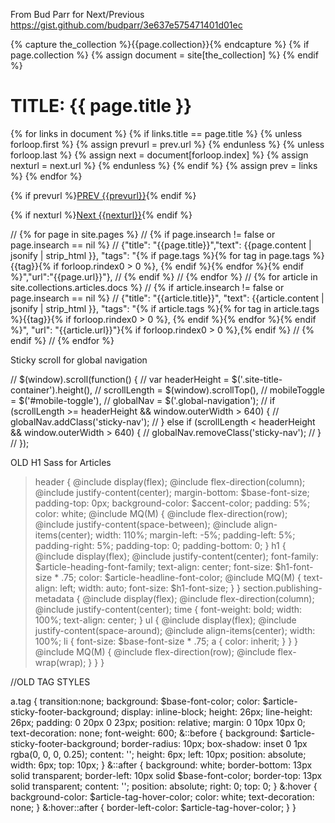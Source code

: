 From Bud Parr for Next/Previous
https://gist.github.com/budparr/3e637e575471401d01ec

{% capture the_collection %}{{page.collection}}{% endcapture %}
  {% if page.collection %}
    {% assign  document = site[the_collection]  %}
  {% endif %}
<h1>TITLE: {{ page.title }}</h1>
{% for links in document  %}
  {% if links.title == page.title %}
    {% unless forloop.first %}
      {% assign prevurl = prev.url %}
    {% endunless %}
    {% unless forloop.last %}
      {% assign next = document[forloop.index] %}
      {% assign nexturl = next.url %}
    {% endunless %}
  {% endif %}
  {% assign prev = links %}
{% endfor %}

<script>
document.body.onkeyup = function(e){
if (e.keyCode == '37') { window.location = '{{prevurl}}'; }
if (e.keyCode == '39') { window.location = '{{nexturl}}'; }
};
</script>

{% if prevurl %}<a href="{{prevurl}}" class="prev">PREV {{prevurl}}</a>{% endif %}<br />

{% if nexturl %}<a href="{{nexturl}}" class="nxt">Next {{nexturl}}</a>{% endif %}



// {% for page in site.pages %}
//      {% if page.insearch != false or page.insearch == nil %}
//      {"title": "{{page.title}}","text": {{page.content | jsonify | strip_html }}, "tags": "{% if page.tags %}{% for tag in page.tags %}{{tag}}{% if forloop.rindex0 > 0 %}, {% endif %}{% endfor %}{% endif %}","url":"{{page.url}}"},
//      {% endif %}
//    {% endfor %}
//    {% for article in site.collections.articles.docs %}
//    {% if article.insearch != false or page.insearch == nil %}
//    {"title": "{{article.title}}", "text": {{article.content | jsonify | strip_html }}, "tags": "{% if article.tags %}{% for tag in article.tags %}{{tag}}{% if forloop.rindex0 > 0 %}, {% endif %}{% endfor %}{% endif %}", "url": "{{article.url}}"}{% if forloop.rindex0 > 0 %},{% endif %}
//    {% endif %}
//    {% endfor %}

Sticky scroll for global navigation

// $(window).scroll(function() {
//     var headerHeight = $('.site-title-container').height(),
//         scrollLength = $(window).scrollTop(),
//         mobileToggle = $('#mobile-toggle'),
//         globalNav = $('.global-navigation');
//     if (scrollLength >= headerHeight && window.outerWidth > 640) {
//         globalNav.addClass('sticky-nav');
//     } else if (scrollLength < headerHeight && window.outerWidth > 640) {
//         globalNav.removeClass('sticky-nav');
//     }
// });

OLD H1 Sass for Articles

>header {
     @include display(flex);
     @include flex-direction(column);
     @include justify-content(center);
     margin-bottom: $base-font-size;
     padding-top: 0px;
     background-color: $accent-color;
     padding: 5%;
     color: white;
     @include MQ(M) {
         @include flex-direction(row);
         @include justify-content(space-between);
         @include align-items(center);
         width: 110%;
         margin-left: -5%;
         padding-left: 5%;
         padding-right: 5%;
         padding-top: 0;
         padding-bottom: 0;
     }
     h1 {
         @include display(flex);
         @include justify-content(center);
         font-family: $article-heading-font-family;
         text-align: center;
         font-size: $h1-font-size * .75;
         color: $article-headline-font-color;
         @include MQ(M) {
             text-align: left;
             width: auto;
             font-size: $h1-font-size;
         }
     }
     section.publishing-metadata {
         @include display(flex);
         @include flex-direction(column);
         @include justify-content(center);
         time {
             font-weight: bold;
             width: 100%;
             text-align: center;
         }
         ul {
             @include display(flex);
             @include justify-content(space-around);
             @include align-items(center);
             width: 100%;
             li {
                 font-size: $base-font-size * .75;
                 a {
                     color: inherit;
                 }
             }
         }
         @include MQ(M) {
             @include flex-direction(row);
             @include flex-wrap(wrap);
         }
     }
 }

 //OLD TAG STYLES
 
a.tag {
    transition:none;
    background: $base-font-color;
    color: $article-sticky-footer-background;
    display: inline-block;
    height: 26px;
    line-height: 26px;
    padding: 0 20px 0 23px;
    position: relative;
    margin: 0 10px 10px 0;
    text-decoration: none;
    font-weight: 600;
    &::before {
        background: $article-sticky-footer-background;
        border-radius: 10px;
        box-shadow: inset 0 1px rgba(0, 0, 0, 0.25);
        content: '';
        height: 6px;
        left: 10px;
        position: absolute;
        width: 6px;
        top: 10px;
    }
    &::after {
        background: white;
        border-bottom: 13px solid transparent;
        border-left: 10px solid $base-font-color;
        border-top: 13px solid transparent;
        content: '';
        position: absolute;
        right: 0;
        top: 0;
    }
    &:hover {
        background-color: $article-tag-hover-color;
        color: white;
        text-decoration: none;
    }
    &:hover::after {
        border-left-color: $article-tag-hover-color;
    }
}

